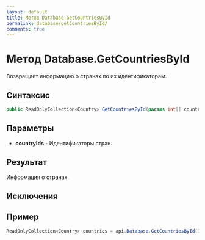 ```yaml
---
layout: default
title: Метод Database.GetCountriesById
permalink: database/getCountriesById/
comments: true
---
```

# Метод Database.GetCountriesById
Возвращает информацию о странах по их идентификаторам.

## Синтаксис
```csharp
public ReadOnlyCollection<Country> GetCountriesById(params int[] countryIds)
```

## Параметры
+ **countryIds** - Идентификаторы стран.

## Результат
Информация о странах.

## Исключения

## Пример
```csharp
ReadOnlyCollection<Country> countries = api.Database.GetCountriesById(1, 65);
```